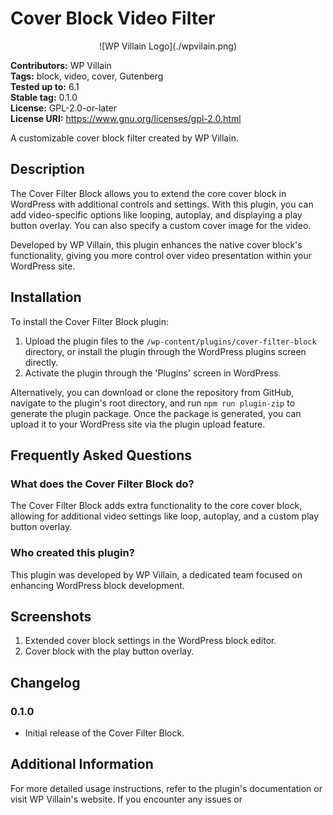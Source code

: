 # Cover Block Video Filter

<p align="center">
![WP Villain Logo](./wpvilain.png)
</p>

**Contributors:** WP Villain  
**Tags:** block, video, cover, Gutenberg  
**Tested up to:** 6.1  
**Stable tag:** 0.1.0  
**License:** GPL-2.0-or-later  
**License URI:** https://www.gnu.org/licenses/gpl-2.0.html  

A customizable cover block filter created by WP Villain.

## Description

The Cover Filter Block allows you to extend the core cover block in WordPress with additional controls and settings. With this plugin, you can add video-specific options like looping, autoplay, and displaying a play button overlay. You can also specify a custom cover image for the video.

Developed by WP Villain, this plugin enhances the native cover block's functionality, giving you more control over video presentation within your WordPress site.

## Installation

To install the Cover Filter Block plugin:

1. Upload the plugin files to the `/wp-content/plugins/cover-filter-block` directory, or install the plugin through the WordPress plugins screen directly.
2. Activate the plugin through the 'Plugins' screen in WordPress.

Alternatively, you can download or clone the repository from GitHub, navigate to the plugin's root directory, and run `npm run plugin-zip` to generate the plugin package. Once the package is generated, you can upload it to your WordPress site via the plugin upload feature.

## Frequently Asked Questions

### What does the Cover Filter Block do?

The Cover Filter Block adds extra functionality to the core cover block, allowing for additional video settings like loop, autoplay, and a custom play button overlay.

### Who created this plugin?

This plugin was developed by WP Villain, a dedicated team focused on enhancing WordPress block development.

## Screenshots

1. Extended cover block settings in the WordPress block editor.
2. Cover block with the play button overlay.

## Changelog

### 0.1.0
- Initial release of the Cover Filter Block.

## Additional Information

For more detailed usage instructions, refer to the plugin's documentation or visit WP Villain's website. If you encounter any issues or
